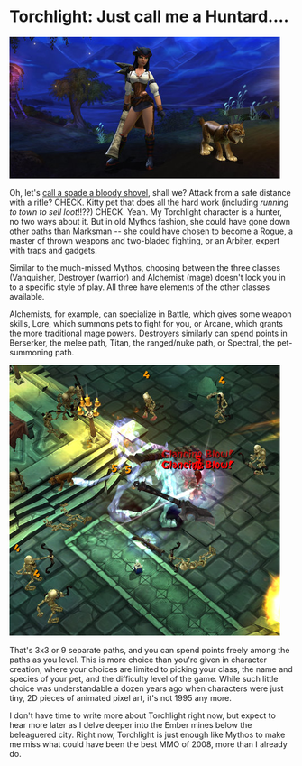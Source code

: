 # Torchlight: Just call me a Huntard....

![Tipa the Vanquisher](../uploads/2009/10/Torchlight-2009-10-28-00-27-09-44.jpg "Tipa the Vanquisher")

Oh, let's [call a spade a bloody shovel](http://en.wikipedia.org/wiki/To_call_a_spade_a_spade), shall we? Attack from a safe distance with a rifle? CHECK. Kitty pet that does all the hard work (including *running to town to sell loot*!!??) CHECK. Yeah. My Torchlight character is a hunter, no two ways about it. But in old Mythos fashion, she could have gone down other paths than Marksman -- she could have chosen to become a Rogue, a master of thrown weapons and two-bladed fighting, or an Arbiter, expert with traps and gadgets.

Similar to the much-missed Mythos, choosing between the three classes (Vanquisher, Destroyer (warrior) and Alchemist (mage) doesn't lock you in to a specific style of play. All three have elements of the other classes available.

Alchemists, for example, can specialize in Battle, which gives some weapon skills, Lore, which summons pets to fight for you, or Arcane, which grants the more traditional mage powers. Destroyers similarly can spend points in Berserker, the melee path, Titan, the ranged/nuke path, or Spectral, the pet-summoning path.

![Battle!](../uploads/2009/10/Torchlight-2009-10-27-23-42-12-48.jpg "Battle!")

That's 3x3 or 9 separate paths, and you can spend points freely among the paths as you level. This is more choice than you're given in character creation, where your choices are limited to picking your class, the name and species of your pet, and the difficulty level of the game. While such little choice was understandable a dozen years ago when characters were just tiny, 2D pieces of animated pixel art, it's not 1995 any more.

I don't have time to write more about Torchlight right now, but expect to hear more later as I delve deeper into the Ember mines below the beleaguered city. Right now, Torchlight is just enough like Mythos to make me miss what could have been the best MMO of 2008, more than I already do.

